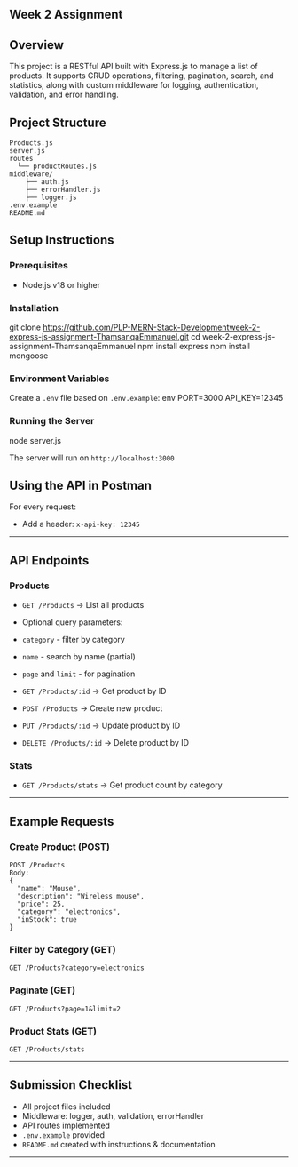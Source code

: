 ## Week 2 Assignment

##  Overview
This project is a RESTful API built with Express.js to manage a list of products. It supports CRUD operations, filtering, pagination, search, and statistics, along with custom middleware for logging, authentication, validation, and error handling.



##  Project Structure
```
Products.js
server.js
routes 
  └── productRoutes.js
middleware/
    ├── auth.js
    ├── errorHandler.js
    ├── logger.js  
.env.example
README.md
```



##  Setup Instructions

### Prerequisites
- Node.js v18 or higher

### Installation

git clone https://github.com/PLP-MERN-Stack-Developmentweek-2-express-js-assignment-ThamsanqaEmmanuel.git
cd week-2-express-js-assignment-ThamsanqaEmmanuel
npm install express
npm install mongoose


### Environment Variables
Create a `.env` file based on `.env.example`:
env
PORT=3000
API_KEY=12345


### Running the Server

node server.js

The server will run on `http://localhost:3000`



##  Using the API in Postman
For every request:
- Add a header: `x-api-key: 12345`

---

##  API Endpoints


### Products
- `GET /Products` → List all products
- Optional query parameters:
- `category` - filter by category
- `name` - search by name (partial)
- `page` and `limit` - for pagination

- `GET /Products/:id` → Get product by ID
- `POST /Products` → Create new product
- `PUT /Products/:id` → Update product by ID
- `DELETE /Products/:id` → Delete product by ID

### Stats
- `GET /Products/stats` → Get product count by category

---

##  Example Requests

### Create Product (POST)
```
POST /Products
Body:
{
  "name": "Mouse",
  "description": "Wireless mouse",
  "price": 25,
  "category": "electronics",
  "inStock": true
}
```

### Filter by Category (GET)
```
GET /Products?category=electronics
```

### Paginate (GET)
```
GET /Products?page=1&limit=2
```

### Product Stats (GET)
```
GET /Products/stats
```

---

##  Submission Checklist
-  All project files included
-  Middleware: logger, auth, validation, errorHandler
-  API routes implemented
-  `.env.example` provided
-  `README.md` created with instructions & documentation

---

